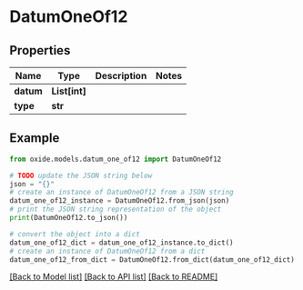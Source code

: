 # DatumOneOf12


## Properties

Name | Type | Description | Notes
------------ | ------------- | ------------- | -------------
**datum** | **List[int]** |  | 
**type** | **str** |  | 

## Example

```python
from oxide.models.datum_one_of12 import DatumOneOf12

# TODO update the JSON string below
json = "{}"
# create an instance of DatumOneOf12 from a JSON string
datum_one_of12_instance = DatumOneOf12.from_json(json)
# print the JSON string representation of the object
print(DatumOneOf12.to_json())

# convert the object into a dict
datum_one_of12_dict = datum_one_of12_instance.to_dict()
# create an instance of DatumOneOf12 from a dict
datum_one_of12_from_dict = DatumOneOf12.from_dict(datum_one_of12_dict)
```
[[Back to Model list]](../README.md#documentation-for-models) [[Back to API list]](../README.md#documentation-for-api-endpoints) [[Back to README]](../README.md)


